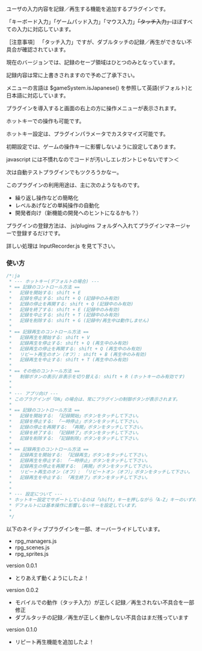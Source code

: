 ユーザの入力内容を記録／再生する機能を追加するプラグインです。

「キーボード入力」「ゲームパッド入力」「マウス入力」<s>「タッチ入力」</s>ほぼすべての入力に対応しています。

［注意事項］ 「タッチ入力」ですが、ダブルタッチの記録／再生ができない不具合が確認されています。

現在のバージョンでは、記録のセーブ領域はひとつのみとなっています。

記録内容は常に上書きされますので予めご了承下さい。

メニューの言語は $gameSystem.isJapanese() を参照して英語(デフォルト)と日本語に対応しています。

プラグインを導入すると画面の右上の方に操作メニューが表示されます。

ホットキーでの操作も可能です。

ホットキー設定は、プラグインパラメータでカスタマイズ可能です。

初期設定では、ゲームの操作キーに影響しないように設定してあります。


javascript には不慣れなのでコードが汚いしエレガントじゃないです＞＜

次は自動テストプラグインでもツクろうかなー。


このプラグインの利用用途は、主に次のようなものです。
- 繰り返し操作などの簡略化
- レベルあげなどの単純操作の自動化
- 開発者向け（新機能の開発へのヒントになるかも？）



プラグインの登録方法は、 js/plugins フォルダへ入れてプラグインマネージャーで登録するだけです。

詳しい処理は InputRecorder.js を見て下さい。



### 使い方
```javascript
/*:ja
 * --- ホットキー(デフォルトの場合) ---
 * == 記録のコントロール方法 ==
 *   記録を開始する: shift + E
 *   記録を停止する: shift + Q (記録中のみ有効)
 *   記録の停止を再開する: shift + Q (記録中のみ有効)
 *   記録を終了する: shift + E (記録中のみ有効)
 *   記録を中止する: shift + T (記録中のみ有効)
 *   記録を削除する: shift + G (記録中/再生中は動作しません)
 *
 * == 記録再生のコントロール方法 ==
 *   記録再生を開始する: shift + V
 *   記録再生を停止する: shift + Q (再生中のみ有効)
 *   記録再生の停止を再開する: shift + Q (再生中のみ有効)
 *   リピート再生のオン（オフ）: shift + B (再生中のみ有効)
 *   記録再生を中止する: shift + T (再生中のみ有効)
 *
 * == その他のコントール方法 ==
 *   制御ボタンの表示/非表示を切り替える: shift + R (ホットキーのみ有効です)
 *
 *
 * --- アプリ向け ---
 * このプラグインが「ON」の場合は、常にプラグインの制御ボタンが表示されます。
 *
 * == 記録のコントロール方法 ==
 *   記録を開始する: 「記録開始」ボタンをタッチして下さい。
 *   記録を停止する: 「一時停止」ボタンをタッチして下さい。
 *   記録の停止を再開する: 「再開」ボタンをタッチして下さい。
 *   記録を終了する: 「記録終了」ボタンをタッチして下さい。
 *   記録を削除する: 「記録削除」ボタンをタッチして下さい。
 *
 * == 記録再生のコントロール方法 ==
 *   記録再生を開始する: 「記録再生」ボタンをタッチして下さい。
 *   記録再生を停止する: 「一時停止」ボタンをタッチして下さい。
 *   記録再生の停止を再開する: ［再開」ボタンをタッチして下さい。
 *   リピート再生のオン（オフ）: 「リピートオン（オフ）」ボタンをタッチして下さい。
 *   記録再生を中止する: 「再生終了」ボタンをタッチして下さい。
 *
 *
 * --- 設定について ---
 * ホットキー設定でサポートしているのは「shift」キーを押しながら「A-Z」キーのいずれかのみです。
 * デフォルトには基本操作に影響しないキーを設定しています。
 *
 */
```


以下のネイティブプラグインを一部、オーバーライドしています。
- rpg_managers.js
- rpg_scenes.js
- rpg_sprites.js

version 0.0.1
- とりあえず動くようにしたよ！

version 0.0.2
- モバイルでの動作（タッチ入力）が正しく記録／再生されない不具合を一部修正
- ダブルタッチの記録／再生が正しく動作しない不具合はまだ残っています

version 0.1.0
- リピート再生機能を追加したよ！

